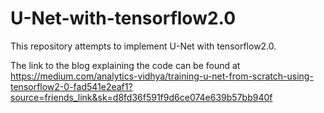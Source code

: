# U-Net-with-tensorflow2.0
This repository attempts to implement U-Net with tensorflow2.0.

The link to the blog explaining the code can be found at https://medium.com/analytics-vidhya/training-u-net-from-scratch-using-tensorflow2-0-fad541e2eaf1?source=friends_link&sk=d8fd36f591f9d6ce074e639b57bb940f
